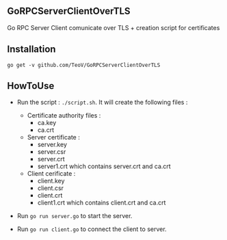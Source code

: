 ## GoRPCServerClientOverTLS ##
Go RPC Server Client comunicate over TLS + creation script for certificates

## Installation ##

`go get -v github.com/TeoV/GoRPCServerClientOverTLS`

## HowToUse ##

+ Run the script : `./script.sh`.
It will create the following files : 
	+ Certificate authority files : 
		+ ca.key
		+ ca.crt
	+ Server certificate :
		+ server.key
		+ server.csr
		+ server.crt
		+ server1.crt which contains server.crt and ca.crt 
	+ Client cerificate :
		+ client.key
		+ client.csr
		+ client.crt
		+ client1.crt which contains client.crt and ca.crt

+ Run `go run server.go` to start the server. 

+ Run `go run client.go` to connect the client to server. 
